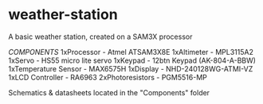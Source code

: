 # weather-station
A basic weather station, created on a SAM3X processor

*COMPONENTS*
1xProcessor - Atmel ATSAM3X8E
1xAltimeter - MPL3115A2
1xServo - HS55 micro lite servo
1xKeypad - 12btn Keypad (AK-804-A-BBW)
1xTemperature Sensor - MAX6575H
1xDisplay - NHD-240128WG-ATMI-VZ
1xLCD Controller - RA6963
2xPhotoresistors - PGM5516-MP

Schematics & datasheets located in the "Components" folder

